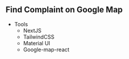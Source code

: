 ## Find Complaint on Google Map

- Tools
  - NextJS
  - TailwindCSS
  - Material UI
  - Google-map-react

